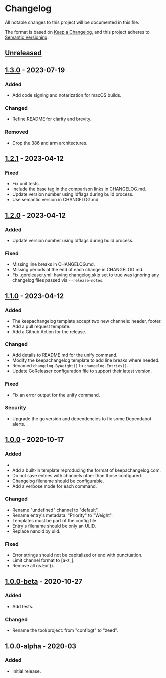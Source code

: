 # Changelog
All notable changes to this project will be documented in this file.

The format is based on [Keep a Changelog](https://keepachangelog.com/en/1.0.0/),
and this project adheres to [Semantic Versioning](https://semver.org/spec/v2.0.0.html).

## [Unreleased](https://github.com/souhail-5/zeed/compare/v1.3.0...main)

## [1.3.0](https://github.com/souhail-5/zeed/compare/v1.2.1...v1.3.0) - 2023-07-19

### Added

- Add code signing and notarization for macOS builds.

### Changed

- Refine README for clarity and brevity.

### Removed

- Drop the 386 and arm architectures.

## [1.2.1](https://github.com/souhail-5/zeed/compare/v1.2.0...v1.2.1) - 2023-04-12

### Fixed

- Fix unit tests.
- Include the base tag in the comparison links in CHANGELOG.md.
- Update version number using ldflags during build process.
- Use semantic version in CHANGELOG.md.

## [1.2.0](https://github.com/souhail-5/zeed/compare/v1.1.0...v1.2.0) - 2023-04-12

### Added

- Update version number using ldflags during build process.

### Fixed

- Missing line breaks in CHANGELOG.md.
- Missing periods at the end of each change in CHANGELOG.md.
- Fix .goreleaser.yml: having changelog.skip set to true was ignoring any changelog files passed via `--release-notes`.

## [1.1.0](https://github.com/souhail-5/zeed/compare/v1.0.0...v1.1.0) - 2023-04-12

### Added

- The keepachangelog template accept two new channels: header, footer.
- Add a pull request template.
- Add a Github Action for the release.

### Changed

- Add details to README.md for the unify command.
- Modify the keepachangelog template to add line breaks where needed.
- Renamed `changelog.ByWeight()` to `changelog.Entries()`.
- Update GoReleaser configuration file to support their latest version.

### Fixed

- Fix an error output for the unify command.

### Security

- Upgrade the go version and dependencies to fix some Dependabot alerts.

## [1.0.0](https://github.com/souhail-5/zeed/compare/1.0.0-beta...1.0.0) - 2020-10-17

### Added
- 
- Add a built-in template reproducing the format of keepachangelog.com.
- Do not save entries with channels other than those configured.
- Changelog filename should be configurable.
- Add a verbose mode for each command.

### Changed

- Rename &#34;undefined&#34; channel to &#34;default&#34;.
- Rename entry&#39;s metadata: &#34;Priority&#34; to &#34;Weight&#34;.
- Templates must be part of the config file.
- Entry&#39;s filename should be only an ULID.
- Replace nanoid by ulid.

### Fixed

- Error strings should not be capitalized or end with punctuation.
- Limit channel format to [a-z_].
- Remove all os.Exit().

## [1.0.0-beta](https://github.com/souhail-5/zeed/compare/1.0.0-alpha...1.0.0-beta) - 2020-10-27

### Added

- Add tests.

### Changed

- Rename the tool/project: from "conflogt" to "zeed".

## 1.0.0-alpha - 2020-03

### Added

- Initial release.
